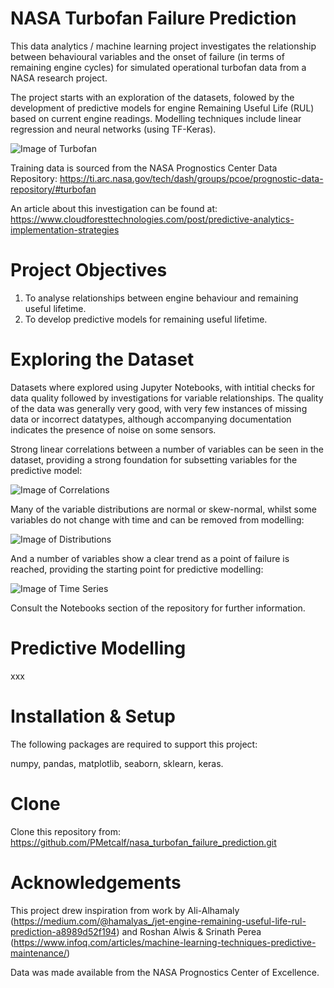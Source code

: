 # NASA Turbofan Failure Prediction

This data analytics / machine learning project investigates the relationship between behavioural variables and the onset of failure (in terms of remaining engine cycles) for simulated operational turbofan data from a NASA research project. 

The project starts with an exploration of the datasets, folowed by the development of predictive models for engine Remaining Useful Life (RUL) based on current engine readings. Modelling techniques include linear regression and neural networks (using TF-Keras).

![Image of Turbofan](https://github.com/PMetcalf/nasa-turbofan-failure-prediction/blob/master/Miscellaneous/208009339-huge.jpg)

Training data is sourced from the NASA Prognostics Center Data Repository: https://ti.arc.nasa.gov/tech/dash/groups/pcoe/prognostic-data-repository/#turbofan

An article about this investigation can be found at: https://www.cloudforesttechnologies.com/post/predictive-analytics-implementation-strategies

# Project Objectives

1. To analyse relationships between engine behaviour and remaining useful lifetime.
2. To develop predictive models for remaining useful lifetime.

# Exploring the Dataset

Datasets where explored using Jupyter Notebooks, with intitial checks for data quality followed by investigations for variable relationships. The quality of the data was generally very good, with very few instances of missing data or incorrect datatypes, although accompanying documentation indicates the presence of noise on some sensors.

Strong linear correlations between a number of variables can be seen in the dataset, providing a strong foundation for subsetting variables for the predictive model:

![Image of Correlations](https://github.com/PMetcalf/nasa-turbofan-failure-prediction/blob/master/Reports/Figures/PM_Dataset_Linear_Correlations_2021_02_09-11_51_00.png)

Many of the variable distributions are normal or skew-normal, whilst some variables do not change with time and can be removed from modelling:

![Image of Distributions](https://github.com/PMetcalf/nasa-turbofan-failure-prediction/blob/master/Reports/Figures/PM_Reading_Distribution_All_Engines_2021_02_09-11_49_07.png)

And a number of variables show a clear trend as a point of failure is reached, providing the starting point for predictive modelling:

![Image of Time Series](https://github.com/PMetcalf/nasa-turbofan-failure-prediction/blob/master/Reports/Figures/PM_Time_Series_All_Engines_2021_02_09-11_49_28.png)

Consult the Notebooks section of the repository for further information.

# Predictive Modelling

xxx

# Installation & Setup

The following packages are required to support this project:

numpy, pandas, matplotlib, seaborn, sklearn, keras.

# Clone

Clone this repository from: https://github.com/PMetcalf/nasa_turbofan_failure_prediction.git

# Acknowledgements

This project drew inspiration from work by Ali-Alhamaly (https://medium.com/@hamalyas_/jet-engine-remaining-useful-life-rul-prediction-a8989d52f194) and Roshan Alwis & Srinath Perea (https://www.infoq.com/articles/machine-learning-techniques-predictive-maintenance/)

Data was made available from the NASA Prognostics Center of Excellence.
